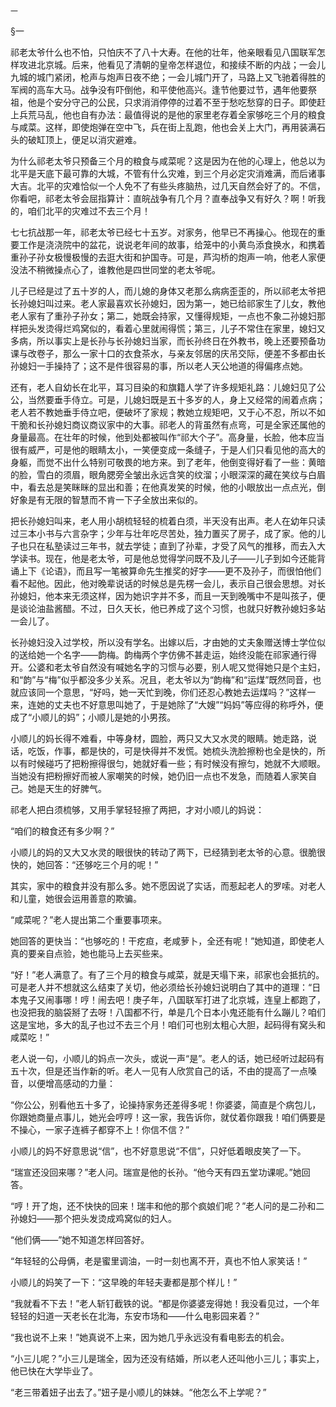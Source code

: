     一 

   §一

   祁老太爷什么也不怕，只怕庆不了八十大寿。在他的壮年，他亲眼看见八国联军怎样攻进北京城。后来，他看见了清朝的皇帝怎样退位，和接续不断的内战；一会儿九城的城门紧闭，枪声与炮声日夜不绝；一会儿城门开了，马路上又飞驰着得胜的军阀的高车大马。战争没有吓倒他，和平使他高兴。逢节他要过节，遇年他要祭祖，他是个安分守己的公民，只求消消停停的过着不至于愁吃愁穿的日子。即使赶上兵荒马乱，他也自有办法：最值得说的是他的家里老存着全家够吃三个月的粮食与咸菜。这样，即使炮弹在空中飞，兵在街上乱跑，他也会关上大门，再用装满石头的破缸顶上，便足以消灾避难。

   为什么祁老太爷只预备三个月的粮食与咸菜呢？这是因为在他的心理上，他总以为北平是天底下最可靠的大城，不管有什么灾难，到三个月必定灾消难满，而后诸事大吉。北平的灾难恰似一个人免不了有些头疼脑热，过几天自然会好了的。不信，你看吧，祁老太爷会屈指算计：直皖战争有几个月？直奉战争又有好久？啊！听我的，咱们北平的灾难过不去三个月！

   七七抗战那一年，祁老太爷已经七十五岁。对家务，他早已不再操心。他现在的重要工作是浇浇院中的盆花，说说老年间的故事，给笼中的小黄鸟添食换水，和携着重孙子孙女极慢极慢的去逛大街和护国寺。可是，芦沟桥的炮声一响，他老人家便没法不稍微操点心了，谁教他是四世同堂的老太爷呢。

   儿子已经是过了五十岁的人，而儿媳的身体又老那么病病歪歪的，所以祁老太爷把长孙媳妇叫过来。老人家最喜欢长孙媳妇，因为第一，她已给祁家生了儿女，教他老人家有了重孙子孙女；第二，她既会持家，又懂得规矩，一点也不象二孙媳妇那样把头发烫得烂鸡窝似的，看着心里就闹得慌；第三，儿子不常住在家里，媳妇又多病，所以事实上是长孙与长孙媳妇当家，而长孙终日在外教书，晚上还要预备功课与改卷子，那么一家十口的衣食茶水，与亲友邻居的庆吊交际，便差不多都由长孙媳妇一手操持了；这不是件很容易的事，所以老人天公地道的得偏疼点她。

   还有，老人自幼长在北平，耳习目染的和旗籍人学了许多规矩礼路：儿媳妇见了公公，当然要垂手侍立。可是，儿媳妇既是五十多岁的人，身上又经常的闹着点病；老人若不教她垂手侍立吧，便破坏了家规；教她立规矩吧，又于心不忍，所以不如干脆和长孙媳妇商议商议家中的大事。祁老人的背虽然有点弯，可是全家还属他的身量最高。在壮年的时候，他到处都被叫作“祁大个子”。高身量，长脸，他本应当很有威严，可是他的眼睛太小，一笑便变成一条缝子，于是人们只看见他的高大的身躯，而觉不出什么特别可敬畏的地方来。到了老年，他倒变得好看了一些：黄暗的脸，雪白的须眉，眼角腮旁全皱出永远含笑的纹溜；小眼深深的藏在笑纹与白眉中，看去总是笑眯眯的显出和善；在他真发笑的时候，他的小眼放出一点点光，倒好象是有无限的智慧而不肯一下子全放出来似的。

   把长孙媳妇叫来，老人用小胡梳轻轻的梳着白须，半天没有出声。老人在幼年只读过三本小书与六言杂字；少年与壮年吃尽苦处，独力置买了房子，成了家。他的儿子也只在私塾读过三年书，就去学徒；直到了孙辈，才受了风气的推移，而去入大学读书。现在，他是老太爷，可是他总觉得学问既不及儿子——儿子到如今还能背诵上下《论语》，而且写一笔被算命先生推奖的好字——更不及孙子，而很怕他们看不起他。因此，他对晚辈说话的时候总是先楞一会儿，表示自己很会思想。对长孙媳妇，他本来无须这样，因为她识字并不多，而且一天到晚嘴中不是叫孩子，便是谈论油盐酱醋。不过，日久天长，他已养成了这个习惯，也就只好教孙媳妇多站一会儿了。

   长孙媳妇没入过学校，所以没有学名。出嫁以后，才由她的丈夫象赠送博士学位似的送给她一个名字——韵梅。韵梅两个字仿佛不甚走运，始终没能在祁家通行得开。公婆和老太爷自然没有喊她名字的习惯与必要，别人呢又觉得她只是个主妇，和“韵”与“梅”似乎都没多少关系。况且，老太爷以为“韵梅”和“运煤”既然同音，也就应该同一个意思，“好吗，她一天忙到晚，你们还忍心教她去运煤吗？”这样一来，连她的丈夫也不好意思叫她了，于是她除了“大嫂”“妈妈”等应得的称呼外，便成了“小顺儿的妈”；小顺儿是她的小男孩。

   小顺儿的妈长得不难看，中等身材，圆脸，两只又大又水灵的眼睛。她走路，说话，吃饭，作事，都是快的，可是快得并不发慌。她梳头洗脸擦粉也全是快的，所以有时候碰巧了把粉擦得很匀，她就好看一些；有时候没有擦匀，她就不大顺眼。当她没有把粉擦好而被人家嘲笑的时候，她仍旧一点也不发急，而随着人家笑自己。她是天生的好脾气。

   祁老人把白须梳够，又用手掌轻轻擦了两把，才对小顺儿的妈说：

   “咱们的粮食还有多少啊？”

   小顺儿的妈的又大又水灵的眼很快的转动了两下，已经猜到老太爷的心意。很脆很快的，她回答：“还够吃三个月的呢！”

   其实，家中的粮食并没有那么多。她不愿因说了实话，而惹起老人的罗嗦。对老人和儿童，她很会运用善意的欺骗。

   “咸菜呢？”老人提出第二个重要事项来。

   她回答的更快当：“也够吃的！干疙疸，老咸萝卜，全还有呢！”她知道，即使老人真的要亲自点验，她也能马上去买些来。

   “好！”老人满意了。有了三个月的粮食与咸菜，就是天塌下来，祁家也会抵抗的。可是老人并不想就这么结束了关切，他必须给长孙媳妇说明白了其中的道理：“日本鬼子又闹事哪！哼！闹去吧！庚子年，八国联军打进了北京城，连皇上都跑了，也没把我的脑袋掰了去呀！八国都不行，单是几个日本小鬼还能有什么蹦儿？咱们这是宝地，多大的乱子也过不去三个月！咱们可也别太粗心大胆，起码得有窝头和咸菜吃！”

   老人说一句，小顺儿的妈点一次头，或说一声“是”。老人的话，她已经听过起码有五十次，但是还当作新的听。老人一见有人欣赏自己的话，不由的提高了一点嗓音，以便增高感动的力量：

   “你公公，别看他五十多了，论操持家务还差得多呢！你婆婆，简直是个病包儿，你跟她商量点事儿，她光会哼哼！这一家，我告诉你，就仗着你跟我！咱们俩要是不操心，一家子连裤子都穿不上！你信不信？”

   小顺儿的妈不好意思说“信”，也不好意思说“不信”，只好低着眼皮笑了一下。

   “瑞宣还没回来哪？”老人问。瑞宣是他的长孙。“他今天有四五堂功课呢。”她回答。

   “哼！开了炮，还不快快的回来！瑞丰和他的那个疯娘们呢？”老人问的是二孙和二孙媳妇——那个把头发烫成鸡窝似的妇人。

   “他们俩——”她不知道怎样回答好。

   “年轻轻的公母俩，老是蜜里调油，一时一刻也离不开，真也不怕人家笑话！”

   小顺儿的妈笑了一下：“这早晚的年轻夫妻都是那个样儿！”

   “我就看不下去！”老人斩钉截铁的说。“都是你婆婆宠得她！我没看见过，一个年轻轻的妇道一天老长在北海，东安市场和——什么电影园来着？”

   “我也说不上来！”她真说不上来，因为她几乎永远没有看电影去的机会。

   “小三儿呢？”小三儿是瑞全，因为还没有结婚，所以老人还叫他小三儿；事实上，他已快在大学毕业了。

   “老三带着妞子出去了。”妞子是小顺儿的妹妹。“他怎么不上学呢？”

